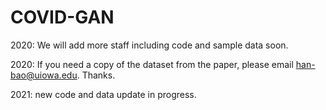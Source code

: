 # COVID-GAN

2020: We will add more staff including code and sample data soon.

2020: If you need a copy of the dataset from the paper, please email han-bao@uiowa.edu. Thanks.

2021: new code and data update in progress. 
